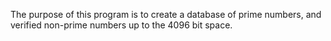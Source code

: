 The purpose of this program is to create a database of prime numbers, and verified non-prime numbers up to the 4096 bit space.